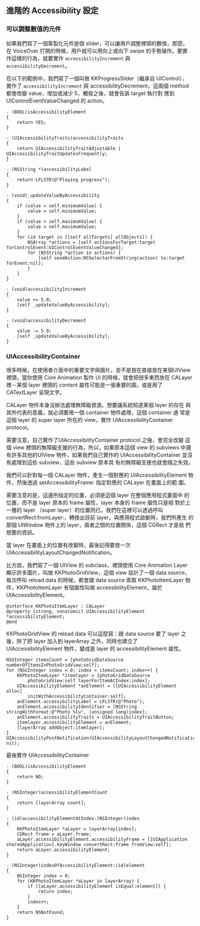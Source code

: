 進階的 Accessibility 設定
-----------------------

### 可以調整數值的元件

如果我們寫了一個客製化元件是個 slider，可以讓用戶調整裡頭的數值，那麼，
在 VoiceOver 打開的時候，用戶就可以用向上或向下 swipe 的手勢操作。要實
作這樣的行為，就要實作 `accessibilityIncrement` 與
`accessibilityDecrement`。

在以下的範例中，我們寫了一個叫做 KKProgressSlider（繼承自 UIControl），
實作了 `accessibilityIncrement` 與`accessibilityDecrement，這兩個
method 都會改變 value，增加或減少 5，觸發之後，就會告訴 target 執行對
應到 UIControlEventValueChanged 的 action。

``` objc
- (BOOL)isAccessibilityElement
{
	return YES;
}

- (UIAccessibilityTraits)accessibilityTraits
{
	return UIAccessibilityTraitAdjustable | UIAccessibilityTraitUpdatesFrequently;
}

- (NSString *)accessibilityLabel
{
	return LFLSTR(@"Playing progress");
}

- (void)_updateValueByAccessibility
{
	if (value < self.minimumValue) {
		value = self.minimumValue;
	}
	if (value > self.maximumValue) {
		value = self.maximumValue;
	}
	for (id target in [[self allTargets] allObjects]) {
		NSArray *actions = [self actionsForTarget:target forControlEvent:UIControlEventValueChanged];
		for (NSString *action in actions) {
			[self sendAction:NSSelectorFromString(action) to:target forEvent:nil];
		}
	}
}

- (void)accessibilityIncrement
{
	value += 5.0;
	[self _updateValueByAccessibility];
}

- (void)accessibilityDecrement
{
	value -= 5.0;
	[self _updateValueByAccessibility];
}
```

### UIAccessibilityContainer

很多時候，在使用者介面中的重要文字與圖片，並不是放在直接放在某個UIView
裡頭，當你使用 Core Animation 製作 UI 的時候，就會把很多東西放在
CALayer 裡－某個 layer 裡頭的 content 屬性可能是一張重要的圖，或是用了
CATextLayer 呈現文字。

CALayer 物件本身沒辦法處理無障礙資源。想要讓系統知道某個 layer 的存在
與其所代表的意義，就必須要用一個 container 物件處理，這個 container 通
常是這個 layer 的 super layer 所在的 view，實作
UIAccessibilityContainer protocol。

需要注意，自己實作了UIAccessibilityContainer protocol 之後，會完全改變
這個 view 裡頭的無障礙支援的行為，所以，如果原本這個 view 的 subviews
中還有許多其他的UIView 物件，如果我們自己實作的
UIAccessibilityContainer 並沒有處理到這些 subview，這些 subview 原本具
有的無障礙支援也就會隨之失效。

我們可以針對每一個 CALayer 物件，產生一個對應的 UIAccessibilityElement
物件，然後透過 setAccessibilityFrame: 指定對應的 CALayer 在畫面上的範
圍。

需要注意的是，這邊所指定的位置，必須是這個 layer 在整個應用程式畫面中
的位置，而不是 layer 原本的 frame 屬性，layer 本身的 frame 屬性只是相
對於上一層的 layer （super layer）的位置而已。我們在這裡可以透過呼叫
convertRect:fromLayer:，轉換出目前 layer，與應用程式啟動時，我們所產生
的那個 UIWindow 物件上的 layer，兩者之間的位置關係，這個 CGRect 才是我
們想要的資訊。

當 layer 在畫面上的位置有改變時，最後記得要發一次
UIAccessibilityLayoutChangedNotification。

比方說，我們寫了一個 UIView 的 subclass，裡頭使用 Core Animation Layer
顯示許多圖片，叫做 KKPhotoGridView，這個 view 設計了一個 data source，
每次呼叫 reload data 的時候，都會跟 data source 索取 KKPhotoItemLayer
物件，KKPhotoItemLayer 有個屬性叫做 accessibilityElement，屬於
UIAccessibilityElement。

```
@interface KKPhotoItemLayer : CALayer
@property (strong, nonatomic) UIAccessibilityElement *accessibilityElement;
@end
```

KKPhotoGridView 的 reload data 可以這麼寫：跟 data source 要了 layer
之後，除了把 layer 加入到 layerArray 之外，同時也建立了
UIAccessibilityElement 物件，變成是 layer 的 accessibilityElement 屬性。

```
NSUInteger itemsCount = [photoGridDataSource numberOfItemsInPhotoGridView:self];
for (NSUInteger index = 0; index < itemsCount; index++) {
	KKPhotoItemLayer *itemlayer = [photoGridDataSource
		photoGridView:self layerForItemAtIndex:index];
	UIAccessibilityElement *anElement = [[UIAccessibilityElement alloc]
		initWithAccessibilityContainer:self];
	anElement.accessibilityLabel = LFLSTR(@"Photo");
	anElement.accessibilityIdentifier = [NSString stringWithFormat:@"Photo %lu", (unsigned long)index];
	anElement.accessibilityTraits = UIAccessibilityTraitButton;
	itemlayer.accessibilityElement = anElement;
	[layerArray addObject:itemlayer];
}
UIAccessibilityPostNotification(UIAccessibilityLayoutChangedNotification, nil);
```

最後實作 UIAccessibilityContainer

``` objc
- (BOOL)isAccessibilityElement
{
	return NO;
}

- (NSInteger)accessibilityElementCount
{
	return [layerArray count];
}

- (id)accessibilityElementAtIndex:(NSInteger)index
{
	KKPhotoItemLayer *aLayer = layerArray[index];
	CGRect frame = aLayer.frame;
	aLayer.accessibilityElement.accessibilityFrame = [[UIApplication sharedApplication].keyWindow convertRect:frame fromView:self];
	return aLayer.accessibilityElement;
}

- (NSInteger)indexOfAccessibilityElement:(id)element
{
	NSInteger index = 0;
	for (KKPhotoItemLayer *aLayer in layerArray) {
		if ([aLayer.accessibilityElement isEqual:element]) {
			return index;
		}
		index++;
	}
	return NSNotFound;
}
```
